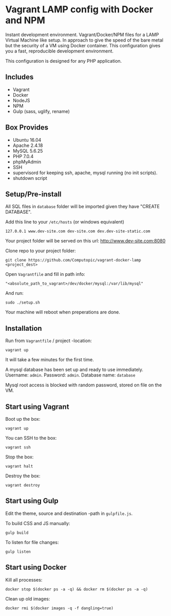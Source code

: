 # Vagrant LAMP config with Docker and NPM

Instant development environment. Vagrant/Docker/NPM files for a LAMP Virtual Machine like setup. In approach to give the speed of the bare metal but the security of a VM using Docker container. This configuration gives you a fast, reproducible development environment.

This configuration is designed for any PHP application.

## Includes

  * Vagrant
  * Docker
  * NodeJS
  * NPM
  * Gulp (sass, uglify, rename)

## Box Provides

  * Ubuntu 16.04
  * Apache 2.4.18
  * MySQL 5.6.25
  * PHP 7.0.4
  * phpMyAdmin
  * SSH
  * supervisord for keeping ssh, apache, mysql running (no init scripts).
  * shutdown script

## Setup/Pre-install

All SQL files in `database` folder will be imported given they have "CREATE DATABASE".

Add this line to your `/etc/hosts` (or windows equivalent)

    127.0.0.1 www.dev-site.com dev-site.com dev.dev-site-static.com

Your project folder will be served on this url: http://www.dev-site.com:8080

Clone repo to your project folder:

    git clone https://github.com/Computopic/vagrant-docker-lamp <project_dest>

Open `Vagrantfile` and fill in path info:

    "<absolute_path_to_vagrant>/dev/docker/mysql:/var/lib/mysql"

And run:

    sudo ./setup.sh

Your machine will reboot when preperations are done.

## Installation

Run from `Vagrantfile` / project -location:

    vagrant up

It will take a few minutes for the first time.

A mysql database has been set up and ready to use immediately. Username: `admin`. Password: `admin`. Database name: `database`

Mysql root access is blocked with random password, stored on file on the VM.

## Start using Vagrant

Boot up the box:

    vagrant up

You can SSH to the box:

    vagrant ssh

Stop the box:

    vagrant halt

Destroy the box:

    vagrant destroy

## Start using Gulp

Edit the theme, source and destination -path in `gulpfile.js`.

To build CSS and JS manually:

    gulp build

To listen for file changes:

    gulp listen

## Start using Docker

Kill all processes:

    docker stop $(docker ps -a -q) && docker rm $(docker ps -a -q)

Clean up old images:

    docker rmi $(docker images -q -f dangling=true)